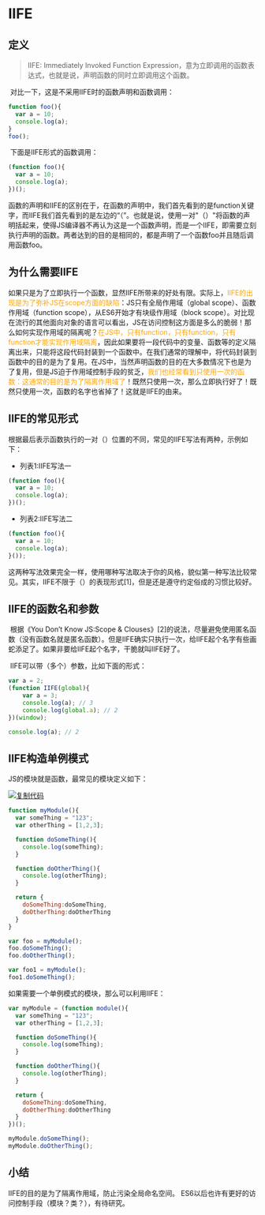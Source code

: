 # IIFE

## 定义

> IIFE: Immediately Invoked Function Expression，意为立即调用的函数表达式，也就是说，声明函数的同时立即调用这个函数。

​		对比一下，这是不采用IIFE时的函数声明和函数调用：

```javascript
function foo(){
  var a = 10;
  console.log(a);
}
foo();
```

​		下面是IIFE形式的函数调用：

```javascript
(function foo(){
  var a = 10;
  console.log(a);
})();
```

​		函数的声明和IIFE的区别在于，在函数的声明中，我们首先看到的是function关键字，而IIFE我们首先看到的是左边的“（”。也就是说，使用一对"（）"将函数的声明括起来，使得JS编译器不再认为这是一个函数声明，而是一个IIFE，即需要立刻执行声明的函数。两者达到的目的是相同的，都是声明了一个函数foo并且随后调用函数foo。


## 为什么需要IIFE

​		如果只是为了立即执行一个函数，显然IIFE所带来的好处有限。实际上，<span style="color:orange">IIFE的出现是为了弥补JS在scope方面的缺陷</span>：JS只有全局作用域（global scope）、函数作用域（function scope），从ES6开始才有块级作用域（block scope）。对比现在流行的其他面向对象的语言可以看出，JS在访问控制这方面是多么的脆弱！那么如何实现作用域的隔离呢？<span style="color:orange">在JS中，只有function，只有function，只有function才能实现作用域隔离</span>，因此如果要将一段代码中的变量、函数等的定义隔离出来，只能将这段代码封装到一个函数中。
​		在我们通常的理解中，将代码封装到函数中的目的是为了复用。在JS中，当然声明函数的目的在大多数情况下也是为了复用，但是JS迫于作用域控制手段的贫乏，<span style="color:orange">我们也经常看到只使用一次的函数：这通常的目的是为了隔离作用域了</span>！既然只使用一次，那么立即执行好了！既然只使用一次，函数的名字也省掉了！这就是IIFE的由来。


## IIFE的常见形式

​		根据最后表示函数执行的一对（）位置的不同，常见的IIFE写法有两种，示例如下：

- 列表1:IIFE写法一

```javascript
(function foo(){
  var a = 10;
  console.log(a);
})();
```

- 列表2:IIFE写法二

```javascript
(function foo(){
  var a = 10;
  console.log(a);
}());
```

​		这两种写法效果完全一样，使用哪种写法取决于你的风格，貌似第一种写法比较常见。其实，IIFE不限于（）的表现形式[1]，但是还是遵守约定俗成的习惯比较好。


## IIFE的函数名和参数

​		根据《You Don’t Know JS:Scope & Clouses》[2]的说法，尽量避免使用匿名函数（没有函数名就是匿名函数）。但是IIFE确实只执行一次，给IIFE起个名字有些画蛇添足了。如果非要给IIFE起个名字，干脆就叫IIFE好了。

​		IIFE可以带（多个）参数，比如下面的形式：

```javascript
var a = 2;
(function IIFE(global){
    var a = 3;
    console.log(a); // 3
    console.log(global.a); // 2
})(window);

console.log(a); // 2
```


## IIFE构造单例模式

JS的模块就是函数，最常见的模块定义如下：

[![复制代码](https://common.cnblogs.com/images/copycode.gif)](javascript:void(0);)

```javascript
function myModule(){
  var someThing = "123";
  var otherThing = [1,2,3];

  function doSomeThing(){
    console.log(someThing);
  }

  function doOtherThing(){
    console.log(otherThing);
  }

  return {
    doSomeThing:doSomeThing,
    doOtherThing:doOtherThing
  }
}

var foo = myModule();
foo.doSomeThing();
foo.doOtherThing();

var foo1 = myModule();
foo1.doSomeThing();
```


如果需要一个单例模式的模块，那么可以利用IIFE：

```javascript
var myModule = (function module(){
  var someThing = "123";
  var otherThing = [1,2,3];

  function doSomeThing(){
    console.log(someThing);
  }

  function doOtherThing(){
    console.log(otherThing);
  }

  return {
    doSomeThing:doSomeThing,
    doOtherThing:doOtherThing
  }
})();

myModule.doSomeThing();
myModule.doOtherThing();
```

 

## 小结

IIFE的目的是为了隔离作用域，防止污染全局命名空间。
ES6以后也许有更好的访问控制手段（模块？类？），有待研究。
